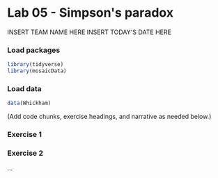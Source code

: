 Lab 05 - Simpson's paradox
================
INSERT TEAM NAME HERE
INSERT TODAY'S DATE HERE

### Load packages

``` r
library(tidyverse) 
library(mosaicData)
```

### Load data

``` r
data(Whickham)
```

(Add code chunks, exercise headings, and narrative as needed below.)

### Exercise 1

### Exercise 2

...
